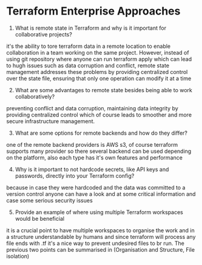 # Terraform Enterprise Approaches

1. What is remote state in Terraform and why is it important for collaborative projects?

it's the ability to tore terraform data in a remote location to enable collaboration in a team working on the same project. However, instead of using git repository where anyone can run terraform apply which can lead to hugh issues such as data corruption and conflict, remote state management addresses these problems by providing centralized control over the state file, ensuring that only one operation can modify it at a time 

2. What are some advantages to remote state besides being able to work collaboratively?

preventing conflict and data corruption, maintaining data integrity by providing centralized control which of course leads to smoother and more secure infrastructure management.

3. What are some options for remote backends and how do they differ?

one of the remote backend providers is AWS s3, of course terraform supports many provider so there several backend can be used depending on the platform, also each type has it's own features and performance

4. Why is it important to not hardcode secrets, like API keys and passwords, directly into your Terraform config?

because in case they were hardcoded and the data was committed to a version control anyone can have a look and at some critical information and case some serious security issues

5. Provide an example of where using multiple Terraform workspaces would be beneficial

it is a crucial point to have multiple workspaces to organise the work and in a structure understandable by humans and since terraform will process any file ends with .tf it's a nice way to prevent undesired files to br run. The previous two points can be summarised in (Organisation and Structure, File isolation)